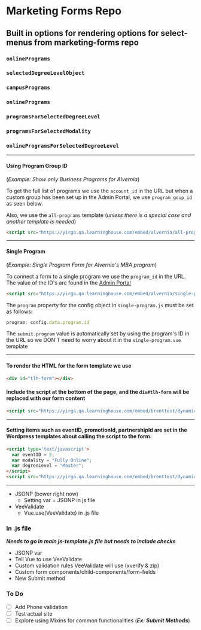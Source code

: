 # Marketing Forms Repo

## Built in options for rendering options for select-menus from marketing-forms repo

### `onlinePrograms`

### `selectedDegreeLevelObject`

### `campusPrograms`

### `onlinePrograms`

### `programsForSelectedDegreeLevel`

### `programsForSelectedModality`

### `onlineProgramsForSelectedDegreeLevel`

---

#### Using Program Group ID
(_Example: Show only Business Programs for Alvernia_)

To get the full list of programs we use the `account_id` in the URL but when a custom group has been set up in the Admin Portal, we use `program_goup_id` as seen below.

Also, we use the `all-programs` template (_unless there is a special case and another template is needed_)
```html
<script src="https://yirga.qa.learninghouse.com/embed/alvernia/all-programs?program_group_id=ec58ee9f-a435-4c6f-9789-90357ec3f1d2"></script>
```

---

#### Single Program
(_Example: Single Program Form for Alvernia's MBA program_)

To connect a form to a single program we use the `program_id` in the URL. The value of the ID's are found in the [Admin Portal](https://admin.qa.learninghouse.com)

```html
<script src="https://yirga.qa.learninghouse.com/embed/alvernia/single-program?program_id=ad06d660-e719-459b-b950-bcacb1be5e3e"></script>
```

The `program` property for the config object in `single-program.js` must be set as follows:

```js
program: config.data.program.id
```
The `submit.program` value is automatically set by using the program's ID in the URL so we DON'T need to worry about it in the `single-program.vue` template

---


#### To render the HTML for the form template we use
```html
<div id="tlh-form"></div>
```

#### Include the script at the bottom of the page, and the `div#tlh-form` will be replaced with our form content
```html
<script src="https://yirga.qa.learninghouse.com/embed/brenttest/dynamic-variables?account_id=c96dad18-cede-48c8-aaac-094b99b59cdd"></script>
```

---

#### Setting items such as eventID, promotionId, partnershipId are set in the Wordpress templates about calling the script to the form.
```html
<script type='text/javascript'>
  var eventID = 5;
  var modality = "Fully Online";
  var degreeLevel = "Master";
</script>
<script src="https://yirga.qa.learninghouse.com/embed/brenttest/dynamic-variables?account_id=c96dad18-cede-48c8-aaac-094b99b59cdd"></script>
```

---


- JSONP (bower right now)
  - Setting var = JSONP in js file
- VeeValidate
  - Vue.use(VeeValidate) in .js file


### In .js file
_**Needs to go in main js-template.js file but needs to include checks**_
  - JSONP var
  - Tell Vue to use VeeValidate
  - Custom validation rules VeeValidate will use (xverify & zip)
  - Custom form components/child-components/form-fields
  - New Submit method


### To Do
- [ ] Add Phone validation
- [ ] Test actual site
- [ ] Explore using Mixins for common functionalities (_**Ex: Submit Methods**_)
